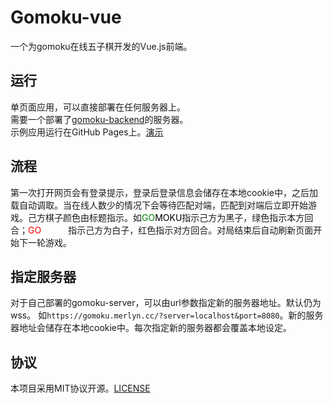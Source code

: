 # Gomoku-vue

一个为gomoku在线五子棋开发的Vue.js前端。  

## 运行

单页面应用，可以直接部署在任何服务器上。  
需要一个部署了[gomoku-backend](https://github.com/JLUJava-S22A/gomoku-backend)的服务器。  
示例应用运行在GitHub Pages上。[演示](https://gomoku.merlyn.cc)

## 流程

第一次打开网页会有登录提示，登录后登录信息会储存在本地cookie中，之后加载自动调取。当在线人数少的情况下会等待匹配对端，匹配到对端后立即开始游戏。己方棋子颜色由标题指示。如<span style="color:green">GO</span><span style="color:black;">MOKU</span>指示己方为黑子，绿色指示本方回合；<span style="color:red">GO</span><span style="color:white;">MOKU</span>指示己方为白子，红色指示对方回合。对局结束后自动刷新页面开始下一轮游戏。

## 指定服务器

对于自己部署的gomoku-server，可以由url参数指定新的服务器地址。默认仍为wss。
如`https://gomoku.merlyn.cc/?server=localhost&port=8080`。新的服务器地址会储存在本地cookie中。每次指定新的服务器都会覆盖本地设定。  

## 协议

本项目采用MIT协议开源。[LICENSE](https://github.com/JLUJava-S22A/gomoku-backend/blob/master/LICENCE)  
